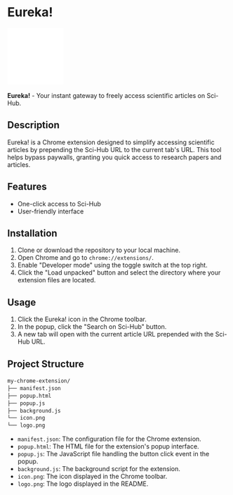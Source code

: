 # Eureka!

![Eureka Logo](icon.png)

**Eureka!** - Your instant gateway to freely access scientific articles on Sci-Hub.

## Description
Eureka! is a Chrome extension designed to simplify accessing scientific articles by prepending the Sci-Hub URL to the current tab's URL. This tool helps bypass paywalls, granting you quick access to research papers and articles.

## Features
- One-click access to Sci-Hub
- User-friendly interface

## Installation
1. Clone or download the repository to your local machine.
2. Open Chrome and go to `chrome://extensions/`.
3. Enable "Developer mode" using the toggle switch at the top right.
4. Click the "Load unpacked" button and select the directory where your extension files are located.

## Usage
1. Click the Eureka! icon in the Chrome toolbar.
2. In the popup, click the "Search on Sci-Hub" button.
3. A new tab will open with the current article URL prepended with the Sci-Hub URL.

## Project Structure
```bash
my-chrome-extension/
├── manifest.json
├── popup.html
├── popup.js
├── background.js
└── icon.png
└── logo.png
```
- `manifest.json`: The configuration file for the Chrome extension.
- `popup.html`: The HTML file for the extension's popup interface.
- `popup.js`: The JavaScript file handling the button click event in the popup.
- `background.js`: The background script for the extension.
- `icon.png`: The icon displayed in the Chrome toolbar.
- `logo.png`: The logo displayed in the README.